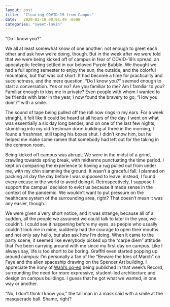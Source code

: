 ```yaml
---
layout: post
title:  "Clearing COVID-19 from Campus"
date:   2020-03-18 00:01:49 -0500
categories: "sweet-lovin"
---
```


“Do I know you?”

We all at least somewhat know of one another: not enough to greet each other and ask how we’re doing, though. But in the week after we were told that we were being kicked off of campus in fear of COVID-19’s spread, an apocalyptic feeling settled in our beloved Purple Bubble. We thought we had a full spring semester to enjoy the sun, the outside, and the colorful mountains, but that was cut short. It had become a time for practicality and succinctness, and the mere question, “Do I know you?” seemed enough to start a conversation. Yes or no? Are you familiar to me? Am I familiar to you? Familiar enough to kiss me in private? Even people with whom I wanted to be friends with later in the year, I now found the bravery to go, “How you doin’?” with a smile.<!-- more -->

The sound of tape being pulled off the roll now rings in my ears. For a week straight, it felt like it could be heard at all hours of the day. I went on what was essentially a six day long bender, and on one of the last few nights, stumbling into my old freshman dorm building at three in the morning, I found a freshman, still taping his boxes shut. I didn’t know him, but he helped me make some ramen that somebody had left out for the taking in the common room.

Being kicked off campus was abrupt. We were in the midst of a grind, crawling towards spring break, with midterms punctuating the time period. I kept on comparing the experience to having a rug pulled out from under me, with my chin slamming the ground. It wasn’t a graceful fall. I planned on packing all day the day before I was supposed to leave: instead, I found every excuse in the world to avoid doing it. Retrospectively, I suppose I support the campus’ decision to evict us because it made sense in the context of the pandemic. We wouldn’t want to put pressure on the healthcare system of the surrounding area, right? That doesn’t mean it was any easier, though.

We were given a very short notice, and it was strange, because all of a sudden, all the people we assumed we could talk to later in the year, we couldn’t. I could see it happening before my eyes, as people who usually couldn’t look me in mine, suddenly had the courage to open their mouths and not only say hello, but also ask how I’m doing. When it came to the party scene, it seemed like everybody picked up the “carpe diem” attitude that I’ve been carrying around with me since my first day on campus. Like I always say, life is too short to be boring. Graffiti even started popping up around campus: I’m personally a fan of the “Beware the Ides of March” on Faye and the alien spaceship drawing on the Spencer Art building. I appreciate the irony of <a href="https://williamsrecord.com/2020/03/do-you-see-a-blank-canvas-using-student-art-to-engage-the-college-community/">Wahl’s op-ed</a> being published in that week’s Record, surrounding the need for more expressive, student-led architecture and design on campus buildings. I guess that he got what we wanted, in one way or another.

“No, I don’t think I know you,” the tall man in a mask said with a smile at the masquerade ball. Shame, right?